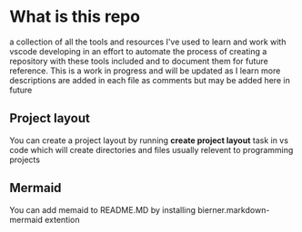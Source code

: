 # What is this repo

a collection of all the tools and resources I've used to learn and work with vscode developing
in an effort to automate the process of creating a repository with these tools included and to
document them for future reference.  This is a work in progress and will be updated as I learn
more descriptions are added in each file as comments but may be added here in future

## Project layout

You can create a project layout by running **create project layout** task in vs code which will create directories and files usually relevent to programming projects

## Mermaid

You can add memaid to README.MD by installing bierner.markdown-mermaid extention
